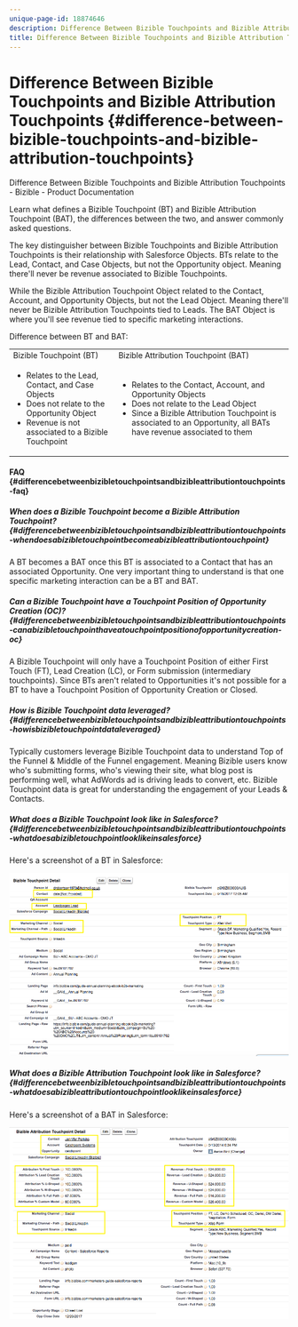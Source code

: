 ```yaml
---
unique-page-id: 18874646
description: Difference Between Bizible Touchpoints and Bizible Attribution Touchpoints - Bizible - Product Documentation
title: Difference Between Bizible Touchpoints and Bizible Attribution Touchpoints
---
```


# Difference Between Bizible Touchpoints and Bizible Attribution Touchpoints {#difference-between-bizible-touchpoints-and-bizible-attribution-touchpoints}

Difference Between Bizible Touchpoints and Bizible Attribution Touchpoints - Bizible - Product Documentation

Learn what defines a Bizible Touchpoint (BT) and Bizible Attribution Touchpoint (BAT), the differences between the two, and answer commonly asked questions.

The key distinguisher between Bizible Touchpoints and Bizible Attribution Touchpoints is their relationship with Salesforce Objects. BTs relate to the Lead, Contact, and Case Objects, but not the Opportunity object. Meaning there'll never be revenue associated to Bizible Touchpoints.

While the Bizible Attribution Touchpoint Object related to the Contact, Account, and Opportunity Objects, but not the Lead Object. Meaning there'll never be Bizible Attribution Touchpoints tied to Leads. The BAT Object is where you'll see revenue tied to specific marketing interactions.

Difference between BT and BAT:

<table> 
 <colgroup> 
  <col> 
  <col> 
 </colgroup> 
 <tbody> 
  <tr> 
   <td>Bizible Touchpoint (BT)</td> 
   <td>Bizible Attribution Touchpoint (BAT)</td> 
  </tr> 
  <tr> 
   <td> 
    <ul> 
     <li>Relates to the Lead, Contact, and Case Objects</li> 
     <li>Does not relate to the Opportunity Object</li> 
     <li>Revenue is not associated to a Bizible Touchpoint</li> 
    </ul></td> 
   <td> 
    <ul> 
     <li>Relates to the Contact, Account, and Opportunity Objects</li> 
     <li>Does not relate to the Lead Object</li> 
     <li>Since a Bizible Attribution Touchpoint is associated to an Opportunity, all BATs have revenue associated to them</li> 
    </ul></td> 
  </tr> 
 </tbody> 
</table>

#### FAQ {#differencebetweenbizibletouchpointsandbizibleattributiontouchpoints-faq}

##### When does a Bizible Touchpoint become a Bizible Attribution Touchpoint? {#differencebetweenbizibletouchpointsandbizibleattributiontouchpoints-whendoesabizibletouchpointbecomeabizibleattributiontouchpoint}

A BT becomes a BAT once this BT is associated to a Contact that has an associated Opportunity. One very important thing to understand is that one specific marketing interaction can be a BT and BAT.

##### Can a Bizible Touchpoint have a Touchpoint Position of Opportunity Creation (OC)? {#differencebetweenbizibletouchpointsandbizibleattributiontouchpoints-canabizibletouchpointhaveatouchpointpositionofopportunitycreation-oc}

A Bizible Touchpoint will only have a Touchpoint Position of either First Touch (FT), Lead Creation (LC), or Form submission (intermediary touchpoints). Since BTs aren't related to Opportunities it's not possible for a BT to have a Touchpoint Position of Opportunity Creation or Closed.

##### How is Bizible Touchpoint data leveraged? {#differencebetweenbizibletouchpointsandbizibleattributiontouchpoints-howisbizibletouchpointdataleveraged}

Typically customers leverage Bizible Touchpoint data to understand Top of the Funnel & Middle of the Funnel engagement. Meaning Bizible users know who's submitting forms, who's viewing their site, what blog post is performing well, what AdWords ad is driving leads to convert, etc. Bizible Touchpoint data is great for understanding the engagement of your Leads & Contacts.

##### What does a Bizible Touchpoint look like in Salesforce? {#differencebetweenbizibletouchpointsandbizibleattributiontouchpoints-whatdoesabizibletouchpointlooklikeinsalesforce}

Here's a screenshot of a BT in Salesforce:

![](assets/1.png)

##### What does a Bizible Attribution Touchpoint look like in Salesforce? {#differencebetweenbizibletouchpointsandbizibleattributiontouchpoints-whatdoesabizibleattributiontouchpointlooklikeinsalesforce}

Here's a screenshot of a BAT in Salesforce:

![](assets/2.png)

